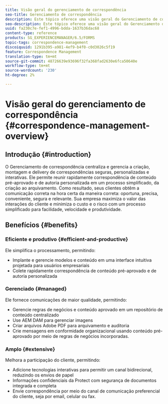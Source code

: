 ```yaml
---
title: Visão geral do gerenciamento de correspondência
seo-title: Gerenciamento de correspondência
description: Este tópico oferece uma visão geral do Gerenciamento de correspondência.
seo-description: Este tópico oferece uma visão geral do Gerenciamento de correspondência.
uuid: fa230c7e-fef1-4996-bdda-1637b36dac68
content-type: reference
products: SG_EXPERIENCEMANAGER/6.5/FORMS
topic-tags: correspondence-management
discoiquuid: 1291b395-a981-4ef9-b4f0-c0d3026c5f19
feature: Correspondence Management
translation-type: tm+mt
source-git-commit: 48726639e93696f32fa368fad2630e6fca50640e
workflow-type: tm+mt
source-wordcount: '230'
ht-degree: 2%

---
```



# Visão geral do gerenciamento de correspondência {#correspondence-management-overview}

## Introdução {#introduction}

O Gerenciamento de correspondência centraliza e gerencia a criação, montagem e delivery de correspondências seguras, personalizadas e interativas. Ele permite reunir rapidamente correspondência de conteúdo pré-aprovado e de autoria personalizada em um processo simplificado, da criação ao arquivamento. Como resultado, seus clientes obtêm a comunicação correta na hora certa da maneira correta: oportuna, precisa, conveniente, segura e relevante. Sua empresa maximiza o valor das interações do cliente e minimiza o custo e o risco com um processo simplificado para facilidade, velocidade e produtividade.

## Benefícios {#benefits}

### Eficiente e produtivo {#efficient-and-productive}

Ele simplifica o processamento, permitindo:

* Implante e gerencie modelos e conteúdo em uma interface intuitiva projetada para usuários empresariais
* Colete rapidamente correspondência de conteúdo pré-aprovado e de autoria personalizada

### Gerenciado {#managed}

Ele fornece comunicações de maior qualidade, permitindo:

* Gerencie regras de negócios e conteúdo aprovado em um repositório de conteúdo centralizado
* Use AEM DAM para gerenciar imagens
* Criar arquivos Adobe PDF para arquivamento e auditoria
* Crie mensagens em conformidade organizacional usando conteúdo pré-aprovado por meio de regras de negócios incorporadas.

### Amplo {#extensive}

Melhora a participação do cliente, permitindo:

* Adicione tecnologias interativas para permitir um canal bidirecional, reduzindo os envios de papel
* Informações confidenciais da Protect com segurança de documentos integrada e completa
* Envie correspondência por meio do canal de comunicação preferencial do cliente, seja por email, celular ou fax.

